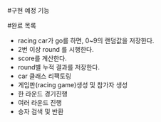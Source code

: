 #구현 예정 기능

#완료 목록
* racing car가 go를 하면, 0~9의 랜덤값을 저장한다.
* 2번 이상 round 를 시행한다.
* score를 계산한다.
* round별 누적 결과를 저장한다.
* car 클래스 리팩토링
* 게임판(racing game)생성 및 참가자 생성
* 한 라운드 경기진행
* 여러 라운드 진행
* 승자 검색 및 반환

